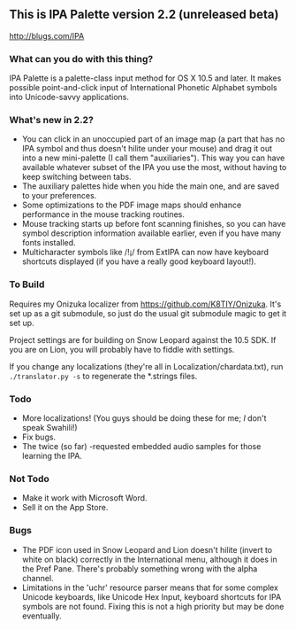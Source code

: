 ## This is IPA Palette version 2.2 (unreleased beta)
<http://blugs.com/IPA>

### What can you do with this thing?

IPA Palette is a palette-class input method for OS X 10.5 and later.
It makes possible point-and-click input of International Phonetic
Alphabet symbols into Unicode-savvy applications.

### What's new in 2.2?

* You can click in an unoccupied part of an image map (a part that has no
  IPA symbol and thus doesn't hilite under your mouse) and drag it out into
  a new mini-palette (I call them "auxiliaries").
  This way you can have available whatever subset of the IPA you
  use the most, without having to keep switching between tabs.
* The auxiliary palettes hide when you hide the main one, and are saved to
  your preferences.
* Some optimizations to the PDF image maps should enhance performance
  in the mouse tracking routines.
* Mouse tracking starts up before font scanning finishes, so you can have symbol
  description information available earlier, even if you have many fonts installed.
* Multicharacter symbols like /ǃ¡/ from ExtIPA can now have keyboard shortcuts
  displayed (if you have a really good keyboard layout!).

### To Build

Requires my Onizuka localizer from <https://github.com/K8TIY/Onizuka>.
It's set up as a git submodule, so just do the usual git submodule
magic to get it set up.

Project settings are for building on Snow Leopard against the 10.5 SDK.
If you are on Lion, you will probably have to fiddle with settings.

If you change any localizations (they're all in Localization/chardata.txt),
run `./translator.py -s` to regenerate the *.strings files.

### Todo

* More localizations! (You guys should be doing these for me; *I* don't
  speak Swahili!)
* Fix bugs.
* The twice (so far) -requested embedded audio samples for those
  learning the IPA.

### Not Todo

* Make it work with Microsoft Word.
* Sell it on the App Store.

### Bugs

* The PDF icon used in Snow Leopard and Lion doesn't hilite
  (invert to white on black)
  correctly in the International menu, although it does in the Pref Pane.
  There's probably something wrong with the alpha channel.
* Limitations in the 'uchr' resource parser means that for some complex
  Unicode keyboards, like Unicode Hex Input, keyboard shortcuts for
  IPA symbols are not found. Fixing this is not a high priority but
  may be done eventually.
